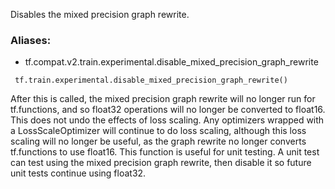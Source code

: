 Disables the mixed precision graph rewrite.
### Aliases:
- tf.compat.v2.train.experimental.disable_mixed_precision_graph_rewrite

```
 tf.train.experimental.disable_mixed_precision_graph_rewrite()
```
After this is called, the mixed precision graph rewrite will no longer run for tf.functions, and so float32 operations will no longer be converted to float16.
This does not undo the effects of loss scaling. Any optimizers wrapped with a LossScaleOptimizer will continue to do loss scaling, although this loss scaling will no longer be useful, as the graph rewrite no longer converts tf.functions to use float16.
This function is useful for unit testing. A unit test can test using the mixed precision graph rewrite, then disable it so future unit tests continue using float32.
